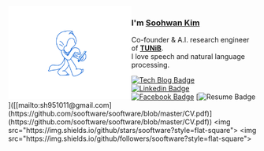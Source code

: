 <img align="left" src="https://github.com/sooftware/sooftware/blob/master/images/octocat.gif" width=250>

### I'm [Soohwan Kim](https://sooftware.io/resume)  
  
Co-founder & A.I. research engineer of **[TUNiB](http://tunib.ai)**.   
I love speech and natural language processing.  
  
[![Tech Blog Badge](http://img.shields.io/badge/-Tech%20blog-black?style=flat-square&logo=github)](https://sooftware.io)	
[![Linkedin Badge](https://img.shields.io/badge/-LinkedIn-blue?style=flat-square&logo=Linkedin&logoColor=white&link=https://www.linkedin.com/in/Soo-hwan/)](https://www.linkedin.com/in/Soo-hwan/)	
[![Facebook Badge](https://img.shields.io/badge/facebook-1877f2?style=flat-square&logo=facebook&logoColor=white&link=https://www.facebook.com/sooftware95)](https://www.facebook.com/sooftware95)
[![Resume Badge](https://img.shields.io/badge/Résumé-d14836?style=flat-square&logo=readme&logoColor=white&link=[mailto:sh951011@gmail.com](https://github.com/sooftware/sooftware/blob/master/CV.pdf))]([[mailto:sh951011@gmail.com](https://github.com/sooftware/sooftware/blob/master/CV.pdf)](https://github.com/sooftware/sooftware/blob/master/CV.pdf))  
<img src="https://img.shields.io/github/stars/sooftware?style=flat-square"> <img src="https://img.shields.io/github/followers/sooftware?style=flat-square">
